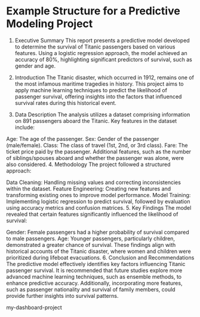 # Example Structure for a Predictive Modeling Project
1. Executive Summary
This report presents a predictive model developed to determine the survival of Titanic passengers based on various features. Using a logistic regression approach, the model achieved an accuracy of 80%, highlighting significant predictors of survival, such as gender and age.

2. Introduction
The Titanic disaster, which occurred in 1912, remains one of the most infamous maritime tragedies in history. This project aims to apply machine learning techniques to predict the likelihood of passenger survival, offering insights into the factors that influenced survival rates during this historical event.

3. Data Description
The analysis utilizes a dataset comprising information on 891 passengers aboard the Titanic. Key features in the dataset include:

Age: The age of the passenger.
Sex: Gender of the passenger (male/female).
Class: The class of travel (1st, 2nd, or 3rd class).
Fare: The ticket price paid by the passenger. Additional features, such as the number of siblings/spouses aboard and whether the passenger was alone, were also considered.
4. Methodology
The project followed a structured approach:

Data Cleaning: Handling missing values and correcting inconsistencies within the dataset.
Feature Engineering: Creating new features and transforming existing ones to improve model performance.
Model Training: Implementing logistic regression to predict survival, followed by evaluation using accuracy metrics and confusion matrices.
5. Key Findings
The model revealed that certain features significantly influenced the likelihood of survival:

Gender: Female passengers had a higher probability of survival compared to male passengers.
Age: Younger passengers, particularly children, demonstrated a greater chance of survival. These findings align with historical accounts of the Titanic disaster, where women and children were prioritized during lifeboat evacuations.
6. Conclusion and Recommendations
The predictive model effectively identifies key factors influencing Titanic passenger survival. It is recommended that future studies explore more advanced machine learning techniques, such as ensemble methods, to enhance predictive accuracy. Additionally, incorporating more features, such as passenger nationality and survival of family members, could provide further insights into survival patterns.

my-dashboard-project
